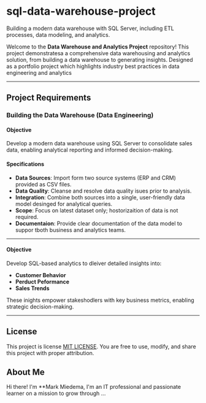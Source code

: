 # sql-data-warehouse-project
Building a modern data warehouse with SQL Server, including ETL processes, data modeling, and analytics.

Welcome to the **Data Warehouse and Analytics Project** repository! 
This project demonstratesa a comprehensive data warehousing and analytics solution, from building a data warehouse to generating insights. Designed as a portfolio project which highlights industry best practices in data engineering and analytics 

---

## Project Requirements

### Building the Data Warehouse (Data Engineering) 

#### Objective
Develop a modern data warehouse using SQL Server to consolidate sales data, enabling analytical reporting and informed decision-making.

#### Specifications
- **Data Sources**: Import form two source systems (ERP and CRM) provided as CSV files.
- **Data Quality**: Cleanse and resolve data quality isues prior to analysis.
- **Integration**: Combine both sources into a single, user-friendly data model desinged for analytical queries.
- **Scope**: Focus on latest dataset only; hostorizaition of data is not required.
- **Documentaion**: Provide clear documentation of the data model to suppor tboth business and analytics teams.

---

#### Objective
Develop SQL-based analytics to dleiver detailed insights into:
- **Customer Behavior**
- **Perduct Peformance**
- **Sales Trends**

These inights empower stakeshodlers with key business metrics, enabling strategic decision-making. 

---

## License

This project is license [MIT LICENSE](LIENCES). You are free to use, modify, and share this project with proper attribution. 

## About Me

Hi there! I'm **Mark Miedema, I'm an IT professional and passionate learner on a mission to grow through ... 
